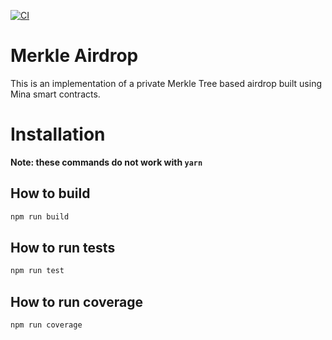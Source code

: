 [![CI](https://github.com/aodhgan/mina-merkle-airdrop/actions/workflows/ci.yml/badge.svg)](https://github.com/aodhgan/mina-merkle-airdrop/actions/workflows/ci.yml)

# Merkle Airdrop



This is an implementation of a private Merkle Tree based airdrop built using Mina smart contracts. 

# Installation
**Note: these commands do not work with `yarn`**
## How to build



```sh
npm run build
```

## How to run tests

```sh
npm run test
```

## How to run coverage

```sh
npm run coverage
```
